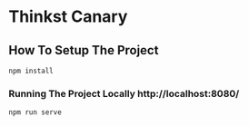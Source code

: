 # Thinkst Canary

## How To Setup The Project
``
npm install
``

### Running The Project Locally http://localhost:8080/
``
npm run serve
``
